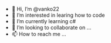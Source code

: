 - 👋 Hi, I’m @vanko22
- 👀 I’m interested in learing how to code
- 🌱 I’m currently learning c#
- 💞️ I’m looking to collaborate on ...
- 📫 How to reach me ...

<!---
vanko22/vanko22 is a ✨ special ✨ repository because its `README.md` (this file) appears on your GitHub profile.
You can click the Preview link to take a look at your changes.
--->
